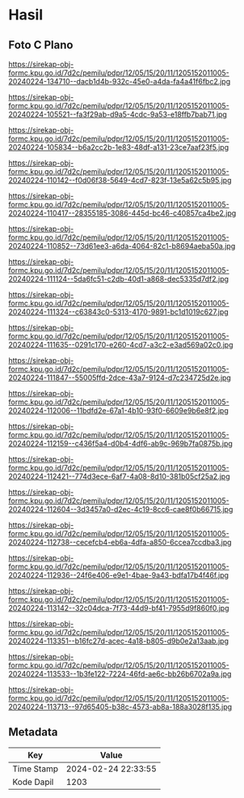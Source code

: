 # Hasil

## Foto C Plano

https://sirekap-obj-formc.kpu.go.id/7d2c/pemilu/pdpr/12/05/15/20/11/1205152011005-20240224-134710--dacb1d4b-932c-45e0-a4da-fa4a41f6fbc2.jpg

https://sirekap-obj-formc.kpu.go.id/7d2c/pemilu/pdpr/12/05/15/20/11/1205152011005-20240224-105521--fa3f29ab-d9a5-4cdc-9a53-e18ffb7bab71.jpg

https://sirekap-obj-formc.kpu.go.id/7d2c/pemilu/pdpr/12/05/15/20/11/1205152011005-20240224-105834--b6a2cc2b-1e83-48df-a131-23ce7aaf23f5.jpg

https://sirekap-obj-formc.kpu.go.id/7d2c/pemilu/pdpr/12/05/15/20/11/1205152011005-20240224-110142--f0d06f38-5649-4cd7-823f-13e5a62c5b95.jpg

https://sirekap-obj-formc.kpu.go.id/7d2c/pemilu/pdpr/12/05/15/20/11/1205152011005-20240224-110417--28355185-3086-445d-bc46-c40857ca4be2.jpg

https://sirekap-obj-formc.kpu.go.id/7d2c/pemilu/pdpr/12/05/15/20/11/1205152011005-20240224-110852--73d61ee3-a6da-4064-82c1-b8694aeba50a.jpg

https://sirekap-obj-formc.kpu.go.id/7d2c/pemilu/pdpr/12/05/15/20/11/1205152011005-20240224-111124--5da6fc51-c2db-40d1-a868-dec5335d7df2.jpg

https://sirekap-obj-formc.kpu.go.id/7d2c/pemilu/pdpr/12/05/15/20/11/1205152011005-20240224-111324--c63843c0-5313-4170-9891-bc1d1019c627.jpg

https://sirekap-obj-formc.kpu.go.id/7d2c/pemilu/pdpr/12/05/15/20/11/1205152011005-20240224-111635--0291c170-e260-4cd7-a3c2-e3ad569a02c0.jpg

https://sirekap-obj-formc.kpu.go.id/7d2c/pemilu/pdpr/12/05/15/20/11/1205152011005-20240224-111847--55005ffd-2dce-43a7-9124-d7c234725d2e.jpg

https://sirekap-obj-formc.kpu.go.id/7d2c/pemilu/pdpr/12/05/15/20/11/1205152011005-20240224-112006--11bdfd2e-67a1-4b10-93f0-6609e9b6e8f2.jpg

https://sirekap-obj-formc.kpu.go.id/7d2c/pemilu/pdpr/12/05/15/20/11/1205152011005-20240224-112159--c436f5a4-d0b4-4df6-ab9c-969b7fa0875b.jpg

https://sirekap-obj-formc.kpu.go.id/7d2c/pemilu/pdpr/12/05/15/20/11/1205152011005-20240224-112421--774d3ece-6af7-4a08-8d10-381b05cf25a2.jpg

https://sirekap-obj-formc.kpu.go.id/7d2c/pemilu/pdpr/12/05/15/20/11/1205152011005-20240224-112604--3d3457a0-d2ec-4c19-8cc6-cae8f0b66715.jpg

https://sirekap-obj-formc.kpu.go.id/7d2c/pemilu/pdpr/12/05/15/20/11/1205152011005-20240224-112738--cecefcb4-eb6a-4dfa-a850-6ccea7ccdba3.jpg

https://sirekap-obj-formc.kpu.go.id/7d2c/pemilu/pdpr/12/05/15/20/11/1205152011005-20240224-112936--24f6e406-e9e1-4bae-9a43-bdfa17b4f46f.jpg

https://sirekap-obj-formc.kpu.go.id/7d2c/pemilu/pdpr/12/05/15/20/11/1205152011005-20240224-113142--32c04dca-7f73-44d9-bf41-7955d9f860f0.jpg

https://sirekap-obj-formc.kpu.go.id/7d2c/pemilu/pdpr/12/05/15/20/11/1205152011005-20240224-113351--b16fc27d-acec-4a18-b805-d9b0e2a13aab.jpg

https://sirekap-obj-formc.kpu.go.id/7d2c/pemilu/pdpr/12/05/15/20/11/1205152011005-20240224-113533--1b3fe122-7224-46fd-ae6c-bb26b6702a9a.jpg

https://sirekap-obj-formc.kpu.go.id/7d2c/pemilu/pdpr/12/05/15/20/11/1205152011005-20240224-113713--97d65405-b38c-4573-ab8a-188a3028f135.jpg


## Metadata

| Key        | Value               |
| ---------- | ------------------- |
| Time Stamp | 2024-02-24 22:33:55 |
| Kode Dapil | 1203                |



